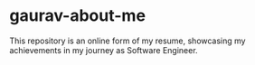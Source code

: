 # gaurav-about-me
This repository is an online form of my resume, showcasing my achievements in my journey as Software Engineer.
